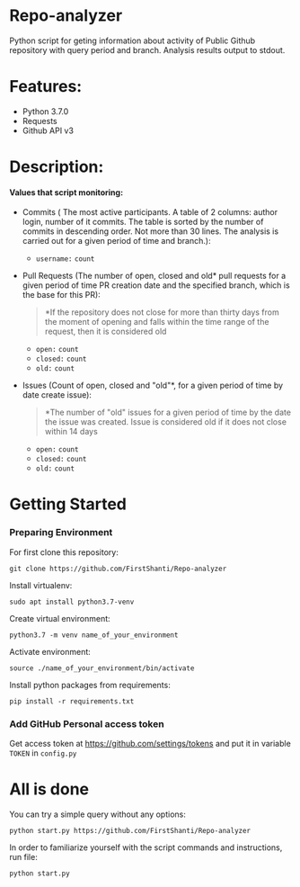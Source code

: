 # Repo-analyzer
Python script for geting information about activity of Public Github repository with query period and branch. Analysis results output to stdout.
# Features:
- Python 3.7.0
- Requests
- Github API v3
# Description:
#### Values that script monitoring:
- Commits (
The most active participants. A table of 2 columns: author login, number of it
commits. The table is sorted by the number of commits in descending order. Not
more than 30 lines. The analysis is carried out for a given period of time and branch.):
    - `username:` `count`
    
- Pull Requests (The number of open, closed and old* pull requests for a given period of time PR creation date and the specified branch, which is the base for this PR):
    > *If the repository does not close for more than thirty days from the moment of opening and falls within the time range of the request, then it is considered old
    -    `open:` `count`
    -    `closed:` `count`
    -    `old:` `count`  
    
- Issues (Count of open, closed and "old"*, for a given period of time by date create issue):
    > *The number of "old" issues for a given period of time by the date the issue was created. Issue is considered old if it does not close within 14 days
    -    `open:` `count`
    -    `closed:` `count`
    -    `old:` `count` 
    
# Getting Started

### Preparing Environment
For first clone this repository:

` git clone https://github.com/FirstShanti/Repo-analyzer `

Install virtualenv:

` sudo apt install python3.7-venv `

Create virtual environment:

` python3.7 -m venv name_of_your_environment `

Activate environment:

` source ./name_of_your_environment/bin/activate `

Install python packages from requirements:

` pip install -r requirements.txt `

### Add GitHub Personal access token

Get access token at https://github.com/settings/tokens and put it in variable ` TOKEN ` in ` config.py `

# All is done

You can try a simple query without any options:

` python start.py https://github.com/FirstShanti/Repo-analyzer `

In order to familiarize yourself with the script commands and instructions, run file:

` python start.py `
